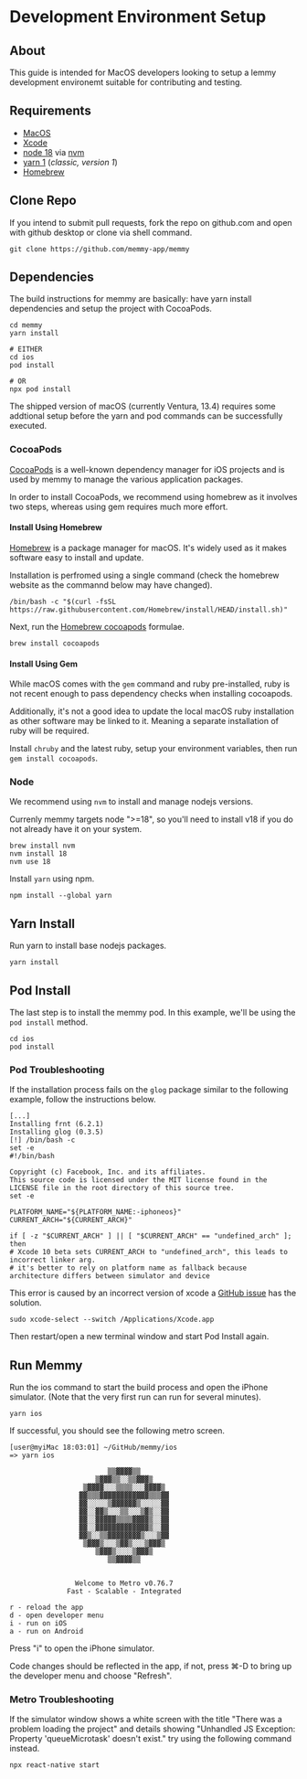 # Development Environment Setup

## About

This guide is intended for MacOS developers looking to setup a lemmy development environemt suitable for contributing and testing.

## Requirements

- [MacOS](https://www.apple.com/macos/)
- [Xcode](https://developer.apple.com/xcode/)
- [node 18](https://nodejs.org/en/download) via [nvm](https://github.com/nvm-sh/nvm)
- [yarn 1](https://classic.yarnpkg.com/en/) (_classic, version 1_)
- [Homebrew](https://brew.sh)

## Clone Repo

If you intend to submit pull requests, fork the repo on github.com and open with github desktop or clone via shell command.

```shell
git clone https://github.com/memmy-app/memmy
```

## Dependencies

The build instructions for memmy are basically: have yarn install dependencies and setup the project with CocoaPods.

```shell
cd memmy
yarn install

# EITHER
cd ios
pod install

# OR
npx pod install
```

The shipped version of macOS (currently Ventura, 13.4) requires some addtional setup before the yarn and pod commands can be successfully executed.

### CocoaPods

[CocoaPods](https://cocoapods.org) is a well-known dependency manager for iOS projects and is used by memmy to manage the various application packages.

In order to install CocoaPods, we recommend using homebrew as it involves two steps, whereas using gem requires much more effort.

#### Install Using Homebrew

[Homebrew](https://brew.sh) is a package manager for macOS. It's widely used as it makes software easy to install and update.

Installation is perfromed using a single command (check the homebrew website as the commannd below may have changed).

```shell
/bin/bash -c "$(curl -fsSL https://raw.githubusercontent.com/Homebrew/install/HEAD/install.sh)"
```

Next, run the [Homebrew cocoapods](https://formulae.brew.sh/formula/cocoapods) formulae.

```shell
brew install cocoapods
```

#### Install Using Gem

While macOS comes with the `gem` command and ruby pre-installed, ruby is not recent enough to pass dependency checks when installing cocoapods.

Additionally, it's not a good idea to update the local macOS ruby installation as other software may be linked to it. Meaning a separate installation of ruby will be required.

Install `chruby` and the latest ruby, setup your environment variables, then run `gem install cocoapods`.

### Node

We recommend using `nvm` to install and manage nodejs versions.

Currenly memmy targets node ">=18", so you'll need to install v18 if you do not already have it on your system.

```shell
brew install nvm
nvm install 18
nvm use 18
```

Install `yarn` using npm.

```shell
npm install --global yarn
```

## Yarn Install

Run yarn to install base nodejs packages.

```shell
yarn install
```

## Pod Install

The last step is to install the memmy pod. In this example, we'll be using the `pod install` method.

```shell
cd ios
pod install
```

### Pod Troubleshooting

If the installation process fails on the `glog` package similar to the following example, follow the instructions below.

```text
[...]
Installing frnt (6.2.1)
Installing glog (0.3.5)
[!] /bin/bash -c
set -e
#!/bin/bash

Copyright (c) Facebook, Inc. and its affiliates.
This source code is licensed under the MIT license found in the
LICENSE file in the root directory of this source tree.
set -e

PLATFORM_NAME="${PLATFORM_NAME:-iphoneos}"
CURRENT_ARCH="${CURRENT_ARCH}"

if [ -z "$CURRENT_ARCH" ] || [ "$CURRENT_ARCH" == "undefined_arch" ]; then
# Xcode 10 beta sets CURRENT_ARCH to "undefined_arch", this leads to incorrect linker arg.
# it's better to rely on platform name as fallback because architecture differs between simulator and device
```

This error is caused by an incorrect version of xcode a [GitHub issue](https://github.com/facebook/react-native/issues/25532#issuecomment-586969512) has the solution.

```shell
sudo xcode-select --switch /Applications/Xcode.app
```

Then restart/open a new terminal window and start Pod Install again.

## Run Memmy

Run the ios command to start the build process and open the iPhone simulator. (Note that the very first run can run for several minutes).

```shell
yarn ios
```

If successful, you should see the following metro screen.

```text
[user@myiMac 18:03:01] ~/GitHub/memmy/ios
=> yarn ios

                        ▒▒▓▓▓▓▒▒
                     ▒▓▓▓▒▒░░▒▒▓▓▓▒
                  ▒▓▓▓▓░░░▒▒▒▒░░░▓▓▓▓▒
                 ▓▓▒▒▒▓▓▓▓▓▓▓▓▓▓▓▓▒▒▒▓▓
                 ▓▓░░░░░▒▓▓▓▓▓▓▒░░░░░▓▓
                 ▓▓░░▓▓▒░░░▒▒░░░▒▓▒░░▓▓
                 ▓▓░░▓▓▓▓▓▒▒▒▒▓▓▓▓▒░░▓▓
                 ▓▓░░▓▓▓▓▓▓▓▓▓▓▓▓▓▒░░▓▓
                 ▓▓▒░░▒▒▓▓▓▓▓▓▓▓▒░░░▒▓▓
                  ▒▓▓▓▒░░░▒▓▓▒░░░▒▓▓▓▒
                     ▒▓▓▓▒░░░░▒▓▓▓▒
                        ▒▒▓▓▓▓▒▒


                Welcome to Metro v0.76.7
              Fast - Scalable - Integrated

r - reload the app
d - open developer menu
i - run on iOS
a - run on Android
```

Press "i" to open the iPhone simulator.

Code changes should be reflected in the app, if not, press ⌘-D to bring up the developer menu and choose "Refresh".

### Metro Troubleshooting

If the simulator window shows a white screen with the title "There was a problem loading the project" and details showing "Unhandled JS Exception: Property 'queueMicrotask' doesn't exist." try using the following command instead.

```shell
npx react-native start
```
